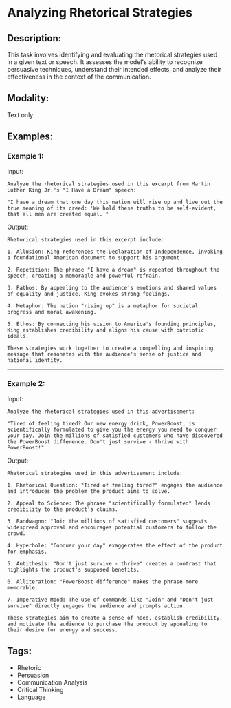 # Analyzing Rhetorical Strategies

## Description:
This task involves identifying and evaluating the rhetorical strategies used in a given text or speech. It assesses the model's ability to recognize persuasive techniques, understand their intended effects, and analyze their effectiveness in the context of the communication.

## Modality:
Text only

## Examples:

### Example 1:

Input:

```
Analyze the rhetorical strategies used in this excerpt from Martin Luther King Jr.'s "I Have a Dream" speech:

"I have a dream that one day this nation will rise up and live out the true meaning of its creed: 'We hold these truths to be self-evident, that all men are created equal.'"
```

Output:

```
Rhetorical strategies used in this excerpt include:

1. Allusion: King references the Declaration of Independence, invoking a foundational American document to support his argument.

2. Repetition: The phrase "I have a dream" is repeated throughout the speech, creating a memorable and powerful refrain.

3. Pathos: By appealing to the audience's emotions and shared values of equality and justice, King evokes strong feelings.

4. Metaphor: The nation "rising up" is a metaphor for societal progress and moral awakening.

5. Ethos: By connecting his vision to America's founding principles, King establishes credibility and aligns his cause with patriotic ideals.

These strategies work together to create a compelling and inspiring message that resonates with the audience's sense of justice and national identity.
```

---

### Example 2:

Input:

```
Analyze the rhetorical strategies used in this advertisement:

"Tired of feeling tired? Our new energy drink, PowerBoost, is scientifically formulated to give you the energy you need to conquer your day. Join the millions of satisfied customers who have discovered the PowerBoost difference. Don't just survive - thrive with PowerBoost!"
```

Output:

```
Rhetorical strategies used in this advertisement include:

1. Rhetorical Question: "Tired of feeling tired?" engages the audience and introduces the problem the product aims to solve.

2. Appeal to Science: The phrase "scientifically formulated" lends credibility to the product's claims.

3. Bandwagon: "Join the millions of satisfied customers" suggests widespread approval and encourages potential customers to follow the crowd.

4. Hyperbole: "Conquer your day" exaggerates the effect of the product for emphasis.

5. Antithesis: "Don't just survive - thrive" creates a contrast that highlights the product's supposed benefits.

6. Alliteration: "PowerBoost difference" makes the phrase more memorable.

7. Imperative Mood: The use of commands like "Join" and "Don't just survive" directly engages the audience and prompts action.

These strategies aim to create a sense of need, establish credibility, and motivate the audience to purchase the product by appealing to their desire for energy and success.
```

## Tags:
- Rhetoric
- Persuasion
- Communication Analysis
- Critical Thinking
- Language